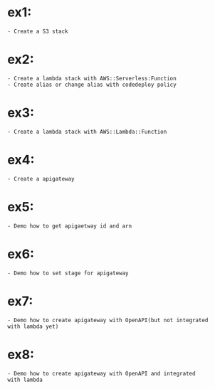 # ex1:
    - Create a S3 stack
# ex2:
    - Create a lambda stack with AWS::Serverless:Function
    - Create alias or change alias with codedeploy policy
# ex3:
    - Create a lambda stack with AWS::Lambda::Function
# ex4:
    - Create a apigateway
# ex5:
    - Demo how to get apigaetway id and arn
# ex6:
	- Demo how to set stage for apigateway
# ex7:
	- Demo how to create apigateway with OpenAPI(but not integrated
	with lambda yet)
# ex8:
	- Demo how to create apigateway with OpenAPI and integrated
	with lambda
